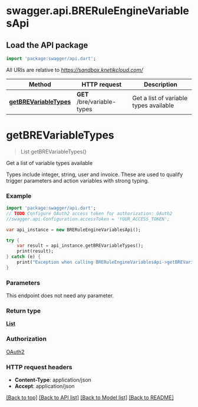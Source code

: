 # swagger.api.BRERuleEngineVariablesApi

## Load the API package
```dart
import 'package:swagger/api.dart';
```

All URIs are relative to *https://sandbox.knetikcloud.com/*

Method | HTTP request | Description
------------- | ------------- | -------------
[**getBREVariableTypes**](BRERuleEngineVariablesApi.md#getBREVariableTypes) | **GET** /bre/variable-types | Get a list of variable types available


# **getBREVariableTypes**
> List<VariableTypeResource> getBREVariableTypes()

Get a list of variable types available

Types include integer, string, user and invoice. These are used to qualify trigger parameters and action variables with strong typing.

### Example 
```dart
import 'package:swagger/api.dart';
// TODO Configure OAuth2 access token for authorization: OAuth2
//swagger.api.Configuration.accessToken = 'YOUR_ACCESS_TOKEN';

var api_instance = new BRERuleEngineVariablesApi();

try { 
    var result = api_instance.getBREVariableTypes();
    print(result);
} catch (e) {
    print("Exception when calling BRERuleEngineVariablesApi->getBREVariableTypes: $e\n");
}
```

### Parameters
This endpoint does not need any parameter.

### Return type

[**List<VariableTypeResource>**](VariableTypeResource.md)

### Authorization

[OAuth2](../README.md#OAuth2)

### HTTP request headers

 - **Content-Type**: application/json
 - **Accept**: application/json

[[Back to top]](#) [[Back to API list]](../README.md#documentation-for-api-endpoints) [[Back to Model list]](../README.md#documentation-for-models) [[Back to README]](../README.md)

